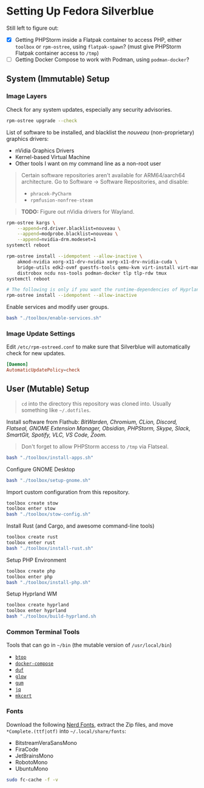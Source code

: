 # Setting Up Fedora Silverblue

Still left to figure out:
- [x] Getting PHPStorm inside a Flatpak container to access PHP, either `toolbox` or `rpm-ostree`, using `flatpak-spawn`?
  (must give PHPStorm Flatpak container access to `/tmp`)
- [ ] Getting Docker Compose to work with Podman, using `podman-docker`?

## System (Immutable) Setup

### Image Layers
Check for any system updates, especially any security advisories.
```bash
rpm-ostree upgrade --check
```

List of software to be installed, and blacklist the _nouveau_ (non-proprietary) graphics drivers:
- nVidia Graphics Drivers
- Kernel-based Virtual Machine
- Other tools I want on my command line as a non-root user

> Certain software repositories aren't available for ARM64/aarch64 architecture. Go to Software
> &rarr; Software Repositories, and disable:
> - `phracek-PyCharm`
> - `rpmfusion-nonfree-steam`

> **TODO:** Figure out nVidia drivers for Wayland.
```bash
rpm-ostree kargs \
    --append=rd.driver.blacklist=nouveau \
    --append=modprobe.blacklist=nouveau \
    --append=nvidia-drm.modeset=1
systemctl reboot

rpm-ostree install --idempotent --allow-inactive \
    akmod-nvidia xorg-x11-drv-nvidia xorg-x11-drv-nvidia-cuda \
    bridge-utils edk2-ovmf guestfs-tools qemu-kvm virt-install virt-manager virt-top \
    distrobox ncdu nss-tools podman-docker tlp tlp-rdw tmux
systemctl reboot

# The following is only if you want the runtime-dependencies of Hyprland WM.
rpm-ostree install --idempotent --allow-inactive
```

Enable services and modify user groups.
```bash
bash "./toolbox/enable-services.sh"
```

### Image Update Settings
Edit `/etc/rpm-ostreed.conf` to make sure that Silverblue will automatically check for new updates.
```conf
[Daemon]
AutomaticUpdatePolicy=check
```

## User (Mutable) Setup

> `cd` into the directory this repository was cloned into. Usually something like `~/.dotfiles`.

Install software from Flathub: _BitWarden, Chromium, CLion, Discord, Flatseal,
GNOME Extension Manager, Obsidian, PHPStorm, Skype, Slack, SmartGit, Spotify,
VLC, VS Code, Zoom._

> Don't forget to allow PHPStorm access to `/tmp` via Flatseal.

```bash
bash "./toolbox/install-apps.sh"
```

Configure GNOME Desktop
```bash
bash "./toolbox/setup-gnome.sh"
```

Import custom configuration from this repository.
```bash
toolbox create stow
toolbox enter stow
bash "./toolbox/stow-config.sh"
```

Install Rust (and Cargo, and awesome command-line tools)
```bash
toolbox create rust
toolbox enter rust
bash "./toolbox/install-rust.sh"
```

Setup PHP Environment
```bash
toolbox create php
toolbox enter php
bash "./toolbox/install-php.sh"
```

Setup Hyprland WM
```bash
toolbox create hyprland
toolbox enter hyprland
bash "./toolbox/build-hyprland.sh
```

### Common Terminal Tools
Tools that can go in `~/bin` (the mutable version of `/usr/local/bin`)
- [`btop`](https://github.com/aristocratos/btop)
- [`docker-compose`](https://github.com/docker/compose)
- [`duf`](https://github.com/muesli/duf)
- [`glow`](https://github.com/charmbracelet/glow)
- [`gum`](https://github.com/charmbracelet/gum)
- [`jq`](https://github.com/stedolan/jq)
- [`mkcert`](https://github.com/FiloSottile/mkcert)

### Fonts
Download the following [Nerd Fonts](https://www.nerdfonts.com/font-downloads), extract the Zip files, and move `*Complete.(ttf|otf)` into `~/.local/share/fonts`:
- BitstreamVeraSansMono
- FiraCode
- JetBrainsMono
- RobotoMono
- UbuntuMono

```bash
sudo fc-cache -f -v
```
